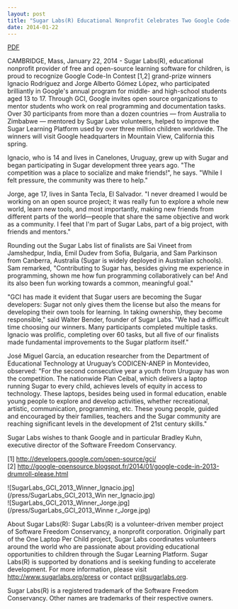 ```yaml
---
layout: post
title: "Sugar Labs(R) Educational Nonprofit Celebrates Two Google Code-In Grand Prize Winners"
date: 2014-01-22
---
```

[PDF](/press/SugarLabsPR-en.20140122.pdf)

CAMBRIDGE, Mass, January 22, 2014 - Sugar Labs(R), educational nonprofit
provider of free and open-source learning software for children, is proud to
recognize Google Code-In Contest [1,2] grand-prize winners Ignacio Rodríguez
and Jorge Alberto Gómez López, who participated brilliantly in Google's annual
program for middle- and high-school students aged 13 to 17. Through GCI,
Google invites open source organizations to mentor students who work on real
programming and documentation tasks. Over 30 participants from more than a
dozen countries — from Australia to Zimbabwe — mentored by Sugar Labs
volunteers, helped to improve the Sugar Learning Platform used by over three
million children worldwide. The winners will visit Google headquarters in
Mountain View, California this spring.

Ignacio, who is 14 and lives in Canelones, Uruguay, grew up with Sugar and
began participating in Sugar development three years ago. "The competition was
a place to socialize and make friends!", he says. "While I felt pressure, the
community was there to help."

Jorge, age 17, lives in Santa Tecla, El Salvador. "I never dreamed I would be
working on an open source project; it was really fun to explore a whole new
world, learn new tools, and most importantly, making new friends from
different parts of the world—people that share the same objective and work as
a community. I feel that I'm part of Sugar Labs, part of a big project, with
friends and mentors."

Rounding out the Sugar Labs list of finalists are Sai Vineet from Jamshedpur,
India, Emil Dudev from Sofia, Bulgaria, and Sam Parkinson from Canberra,
Australia (Sugar is widely deployed in Australian schools). Sam remarked,
"Contributing to Sugar has, besides giving me experience in programming, shown
me how fun programming collaboratively can be! And its also been fun working
towards a common, meaningful goal."

"GCI has made it evident that Sugar users are becoming the Sugar developers:
Sugar not only gives them the license but also the means for developing their
own tools for learning. In taking ownership, they become responsible," said
Walter Bender, founder of Sugar Labs. "We had a difficult time choosing our
winners. Many participants completed multiple tasks. Ignacio was prolific,
completing over 60 tasks, but all five of our finalists made fundamental
improvements to the Sugar platform itself."

José Miguel García, an education researcher from the Department of Educational
Technology at Uruguay’s CODICEN-ANEP in Montevideo, observed: "For the second
consecutive year a youth from Uruguay has won the competition. The nationwide
Plan Ceibal, which delivers a laptop running Sugar to every child, achieves
levels of equity in access to technology. These laptops, besides being used in
formal education, enable young people to explore and develop activities,
whether recreational, artistic, communication, programming, etc. These young
people, guided and encouraged by their families, teachers and the Sugar
community are reaching significant levels in the development of 21st century
skills."

Sugar Labs wishes to thank Google and in particular Bradley Kuhn, executive
director of the Software Freedom Conservancy.

[1] <http://developers.google.com/open-source/gci/>  
[2] <http://google-opensource.blogspot.fr/2014/01/google-code-in-2013-drumroll-please.html>

![SugarLabs_GCI_2013_Winner_Ignacio.jpg](/press/SugarLabs_GCI_2013_Win
ner_Ignacio.jpg)  
![SugarLabs_GCI_2013_Winner_Jorge.jpg](/press/SugarLabs_GCI_2013_Winne
r_Jorge.jpg)

About Sugar Labs(R): Sugar Labs(R) is a volunteer-driven member project of
Software Freedom Conservancy, a nonprofit corporation. Originally part of the
One Laptop Per Child project, Sugar Labs coordinates volunteers around the
world who are passionate about providing educational opportunities to children
through the Sugar Learning Platform. Sugar Labs(R) is supported by donations
and is seeking funding to accelerate development. For more information, please
visit http://www.sugarlabs.org/press or contact pr@sugarlabs.org.

Sugar Labs(R) is a registered trademark of the Software Freedom Conservancy.
Other names are trademarks of their respective owners.

